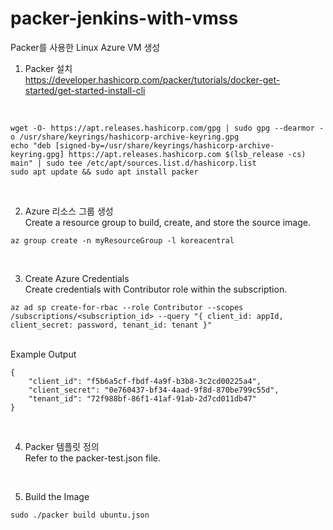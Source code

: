 # packer-jenkins-with-vmss

Packer를 사용한 Linux Azure VM 생성
<br/>
1. Packer 설치<br/>
https://developer.hashicorp.com/packer/tutorials/docker-get-started/get-started-install-cli
<br/>

```
wget -O- https://apt.releases.hashicorp.com/gpg | sudo gpg --dearmor -o /usr/share/keyrings/hashicorp-archive-keyring.gpg
echo "deb [signed-by=/usr/share/keyrings/hashicorp-archive-keyring.gpg] https://apt.releases.hashicorp.com $(lsb_release -cs) main" | sudo tee /etc/apt/sources.list.d/hashicorp.list
sudo apt update && sudo apt install packer
```

<br/>

2. Azure 리소스 그룹 생성 <br/>
Create a resource group to build, create, and store the source image.<br/>

```
az group create -n myResourceGroup -l koreacentral
```

<br/>

3. Create Azure Credentials<br/>
Create credentials with Contributor role within the subscription.<br/>

```
az ad sp create-for-rbac --role Contributor --scopes /subscriptions/<subscription_id> --query "{ client_id: appId, client_secret: password, tenant_id: tenant }"
```

<br/>
Example Output<br/>

```
{
    "client_id": "f5b6a5cf-fbdf-4a9f-b3b8-3c2cd00225a4",
    "client_secret": "0e760437-bf34-4aad-9f8d-870be799c55d",
    "tenant_id": "72f988bf-86f1-41af-91ab-2d7cd011db47"
}
```

<br/>

4. Packer 템플릿 정의<br/>
Refer to the packer-test.json file.<br/>

<br/>

5. Build the Image<br/>
```
sudo ./packer build ubuntu.json
```
